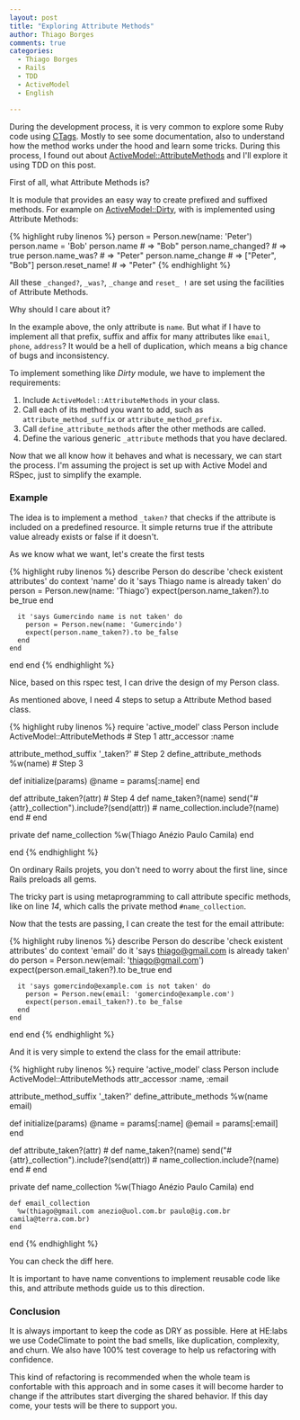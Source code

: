 ```yaml
---
layout: post
title: "Exploring Attribute Methods"
author: Thiago Borges
comments: true
categories:
  - Thiago Borges
  - Rails
  - TDD
  - ActiveModel
  - English

---
```


During the development process, it is very common to
explore some Ruby code using [CTags][ctags].
Mostly to see some documentation, also to understand how
the method works under the hood and learn some tricks.
During this process, I found out about
[ActiveModel::AttributeMethods][attr-methods]
and I'll explore it using TDD on this post.

<!--more-->

First of all, what Attribute Methods is?

It is module that provides an easy way to create
prefixed and suffixed methods. For example on
[ActiveModel::Dirty][dirty],
with is implemented using Attribute Methods:

{% highlight ruby linenos %}
person = Person.new(name: 'Peter')
person.name = 'Bob'
person.name          # => "Bob"
person.name_changed? # => true
person.name_was?     # => "Peter"
person.name_change   # => ["Peter", "Bob"]
person.reset_name!   # => "Peter"
{% endhighlight %}

All these `_changed?`, `_was?`, `_change` and
`reset_ !` are set using the facilities of Attribute
Methods.

Why should I care about it?

In the example above, the only attribute is `name`.
But what if I have to implement all that prefix,
suffix and affix for many attributes like `email`,
`phone`, `address`? It would be a hell of duplication,
which means a big chance of bugs and inconsistency.


To implement something like *Dirty* module, we have to
implement the requirements:

1. Include `ActiveModel::AttributeMethods` in your class.
2. Call each of its method you want to add, such as `attribute_method_suffix` or `attribute_method_prefix`.
3. Call `define_attribute_methods` after the other methods are called.
4. Define the various generic `_attribute` methods that you have declared.

Now that we all know how it behaves and what is necessary, we can start the process.
I'm assuming the project is set up with Active Model and RSpec, just to simplify the example.

### Example
The idea is to implement a method `_taken?` that checks if the attribute
is included on a predefined resource. It simple returns true if the
attribute value already exists or false if it doesn't.

As we know what we want, let's create the first tests

{% highlight ruby linenos %}
describe Person do
  describe 'check existent attributes' do
    context 'name' do
      it 'says Thiago name is already taken' do
        person = Person.new(name: 'Thiago')
        expect(person.name_taken?).to be_true
      end

      it 'says Gumercindo name is not taken' do
        person = Person.new(name: 'Gumercindo')
        expect(person.name_taken?).to be_false
      end
    end
  end
end
{% endhighlight %}

Nice, based on this rspec test, I can drive the design of my Person
class.

As mentioned above, I need 4 steps to setup a Attribute Method based
class.

{% highlight ruby linenos %}
require 'active_model'
class Person
  include ActiveModel::AttributeMethods  # Step 1
  attr_accessor :name

  attribute_method_suffix '_taken?'      # Step 2
  define_attribute_methods %w(name)      # Step 3

   def initialize(params)
     @name = params[:name]
   end

  def attribute_taken?(attr)             # Step 4     def name_taken?(name)
    send("#{attr}_collection").include?(send(attr)) #   name_collection.include?(name)
  end                                               # end

  private
    def name_collection
      %w(Thiago Anézio Paulo Camila)
    end

 end
{% endhighlight %}

On ordinary Rails projets, you don't need to worry about the first line,
since Rails preloads all gems.

The tricky part is using metaprogramming to call attribute specific
methods, like on line *14*, which calls the private method
`#name_collection`.

Now that the tests are passing, I can create the test for the email
attribute:

{% highlight ruby linenos %}
describe Person do
  describe 'check existent attributes' do
    context 'email' do
      it 'says thiago@gmail.com is already taken' do
        person = Person.new(email: 'thiago@gmail.com')
        expect(person.email_taken?).to be_true
      end

      it 'says gomercindo@example.com is not taken' do
        person = Person.new(email: 'gomercindo@example.com')
        expect(person.email_taken?).to be_false
      end
    end
  end
end
{% endhighlight %}

And it is very simple to extend the class for the email attribute:


{% highlight ruby linenos %}
require 'active_model'
class Person
  include ActiveModel::AttributeMethods
  attr_accessor :name, :email

  attribute_method_suffix '_taken?'
  define_attribute_methods %w(name email)

  def initialize(params)
    @name = params[:name]
    @email = params[:email]
  end

  def attribute_taken?(attr)                        # def name_taken?(name)
    send("#{attr}_collection").include?(send(attr)) #   name_collection.include?(name)
  end                                               # end

  private
    def name_collection
      %w(Thiago Anézio Paulo Camila)
    end

    def email_collection
      %w(thiago@gmail.com anezio@uol.com.br paulo@ig.com.br camila@terra.com.br)
    end
end
{% endhighlight %}

You can check the diff here.

It is important to have name conventions to implement reusable code
like this, and attribute methods guide us to this direction.


### Conclusion

It is always important to keep the code as DRY as possible.
Here at HE:labs we use CodeClimate to point the bad smells, like
duplication, complexity, and churn. We also have 100% test coverage
to help us refactoring with confidence.

This kind of refactoring is recommended when the whole team
is confortable with this approach and in some cases it will become
harder to change if the attributes start diverging the shared
behavior. If this day come, your tests will be there to support
you.


[ctags]: http://ctags.sourceforge.net/
[attr-methods]: http://api.rubyonrails.org/classes/ActiveModel/AttributeMethods.html
[dirty]: http://api.rubyonrails.org/classes/ActiveModel/Dirty.html

